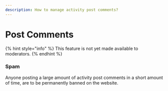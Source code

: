 ```yaml
---
description: How to manage activity post comments?
---
```


# Post Comments

{% hint style="info" %}
This feature is not yet made available to moderators.
{% endhint %}

### Spam

Anyone posting a large amount of activity post comments in a short amount of time, are to be permanently banned on the website.

